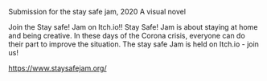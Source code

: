 Submission for the stay safe jam, 2020
A visual novel

Join the Stay safe! Jam on Itch.io!!
Stay Safe! Jam is about staying at home and being creative. In these days of the Corona crisis, everyone can do their part to improve the situation. The stay safe Jam is held on Itch.io - join us!

https://www.staysafejam.org/